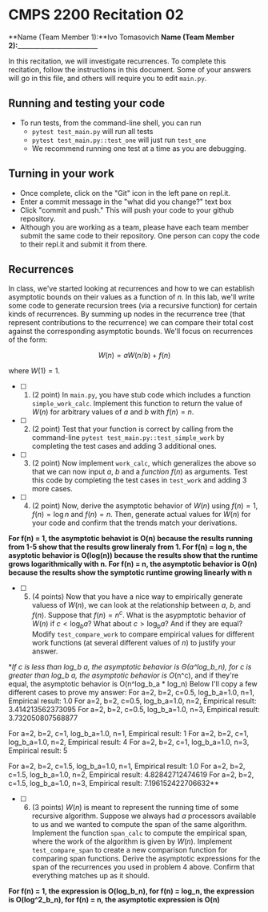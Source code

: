 # CMPS 2200  Recitation 02

**Name (Team Member 1):**Ivo Tomasovich 
**Name (Team Member 2):**_________________________

In this recitation, we will investigate recurrences. 
To complete this recitation, follow the instructions in this document. Some of your answers will go in this file, and others will require you to edit `main.py`.



## Running and testing your code
- To run tests, from the command-line shell, you can run
  + `pytest test_main.py` will run all tests
  + `pytest test_main.py::test_one` will just run `test_one`
  + We recommend running one test at a time as you are debugging.

## Turning in your work

- Once complete, click on the "Git" icon in the left pane on repl.it.
- Enter a commit message in the "what did you change?" text box
- Click "commit and push." This will push your code to your github repository.
- Although you are working as a team, please have each team member submit the same code to their repository. One person can copy the code to their repl.it and submit it from there.

## Recurrences

In class, we've started looking at recurrences and how to we can establish asymptotic bounds on their values as a function of $n$. In this lab, we'll write some code to generate recursion trees (via a recursive function) for certain kinds of recurrences. By summing up nodes in the recurrence tree (that represent contributions to the recurrence) we can compare their total cost against the corresponding asymptotic bounds. We'll focus on  recurrences of the form:

$$ W(n) = aW(n/b) + f(n) $$

where $W(1) = 1$.

- [ ] 1. (2 point) In `main.py`, you have stub code which includes a function `simple_work_calc`. Implement this function to return the value of $W(n)$ for arbitrary values of $a$ and $b$ with $f(n)=n$.

- [ ] 2. (2 point) Test that your function is correct by calling from the command-line `pytest test_main.py::test_simple_work` by completing the test cases and adding 3 additional ones.

- [ ] 3. (2 point) Now implement `work_calc`, which generalizes the above so that we can now input $a$, $b$ and a *function* $f(n)$ as arguments. Test this code by completing the test cases in `test_work` and adding 3 more cases.

- [ ] 4. (2 point) Now, derive the asymptotic behavior of $W(n)$ using $f(n) = 1$, $f(n) = \log n$ and $f(n) = n$. Then, generate actual values for $W(n)$ for your code and confirm that the trends match your derivations.

**For f(n) = 1, the asymptotic behaviot is O(n) because the results running from 1-5 show that the results grow lineraly from 1. For f(n) = log n, the asyptotic behavior is O(log(n)) because the results show that the runtime grows logarithmically with n. For f(n) = n, the asymptotic behavior is O(n) because the results show the symptotic runtime growing linearly with n**

- [ ] 5. (4 points) Now that you have a nice way to empirically generate valuess of $W(n)$, we can look at the relationship between $a$, $b$, and $f(n)$. Suppose that $f(n) = n^c$. What is the asypmptotic behavior of $W(n)$ if $c < \log_b a$? What about $c > \log_b a$? And if they are equal? Modify `test_compare_work` to compare empirical values for different work functions (at several different values of $n$) to justify your answer. 

**If c is less than log_b a, the asymptotic behavior is Θ(a^log_b_n), for c is greater than log_b a, the asymptotic behavior is O*(n^c), and if they're equal, the asymptotic behavior is O(n^log_b_a * log_n) Below I'll copy a few different cases to prove my answer:
For a=2, b=2, c=0.5, log_b_a=1.0, n=1, Empirical result: 1.0
For a=2, b=2, c=0.5, log_b_a=1.0, n=2, Empirical result: 3.414213562373095
For a=2, b=2, c=0.5, log_b_a=1.0, n=3, Empirical result: 3.732050807568877

For a=2, b=2, c=1, log_b_a=1.0, n=1, Empirical result: 1
For a=2, b=2, c=1, log_b_a=1.0, n=2, Empirical result: 4
For a=2, b=2, c=1, log_b_a=1.0, n=3, Empirical result: 5

For a=2, b=2, c=1.5, log_b_a=1.0, n=1, Empirical result: 1.0
For a=2, b=2, c=1.5, log_b_a=1.0, n=2, Empirical result: 4.82842712474619
For a=2, b=2, c=1.5, log_b_a=1.0, n=3, Empirical result: 7.196152422706632**

- [ ] 6. (3 points) $W(n)$ is meant to represent the running time of some recursive algorithm. Suppose we always had $a$ processors available to us and we wanted to compute the span of the same algorithm. Implement the function `span_calc` to compute the empirical span, where the work of the algorithm is given by $W(n)$. Implement `test_compare_span` to create a new comparison function for comparing span functions. Derive the asymptotic expressions for the span of the recurrences you used in problem 4 above. Confirm that everything matches up as it should. 

**For f(n) = 1, the expression is O(log_b_n), for f(n) = log_n, the expression is O(log^2_b_n), for f(n) = n, the asymptotic expression is O(n)**

